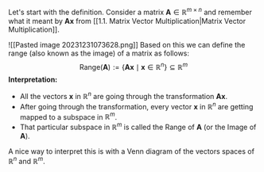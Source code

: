 
Let's start with the definition. Consider a matrix $\mathbf{A}\in \mathbb{R}^{m \times n}$  and remember what it meant by $\mathbf{A}\mathbf{x}$ from [[1.1. Matrix Vector Multiplication|Matrix Vector Multiplication]].  

![[Pasted image 20231231073628.png]]
Based on this we can define the range (also known as the image) of a matrix as follows: 
$$
\text{Range}(\mathbf{A}):= \{\mathbf{A}\mathbf{x} \mid \mathbf{x} \in \mathbb{R}^{n} \} \subseteq \mathbb{R}^{m}
$$
**Interpretation:** 
 - All the vectors  $\mathbf{x}$ in $\mathbb{R}^n$  are going through the transformation $\mathbf{A} \mathbf{x}$.
 - After going through the transformation, every vector $\mathbf{x}$ in $\mathbb{R}^n$ are getting mapped to a subspace in $\mathbb{R}^m$.
 - That particular subspace in $\mathbb{R}^m$ is called the Range of $\mathbf{A}$ (or the Image of $\mathbf{A}$).

A nice way to interpret this is with a Venn diagram of the vectors spaces of $\mathbb{R}^n$ and $\mathbb{R}^m$.

